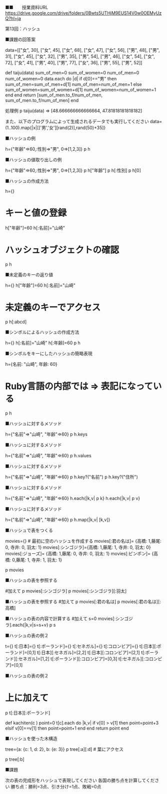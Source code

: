 ■■　　授業資料URL
https://drive.google.com/drive/folders/0Bwts5UTHjM9EUS14V0w0OEMyUzQ?hl=ja

第13回：ハッシュ

■課題の回答案

data=[["女", 30], ["女", 45], ["女", 68], ["女", 47], ["女", 56], ["男", 48], ["男", 31], ["女", 45], ["女", 32], ["男", 35], ["男", 54], ["男", 46], ["女", 54], ["女", 72], ["女", 41], ["男", 40], ["男", 77], ["女", 36], ["男", 55], ["男", 52]]


def taiju(data)
  sum_of_men=0
  sum_of_women=0
  num_of_men=0
  num_of_women=0
  data.each do |d|
    if d[0]=="男" then
      sum_of_men=sum_of_men+d[1]
      num_of_men=num_of_men+1
    else
      sum_of_women=sum_of_women+d[1]
      num_of_women=num_of_women+1
    end
  end
  return [sum_of_men.to_f/num_of_men, sum_of_men.to_f/num_of_men]
end

処理例
p taiju(data)
=> [48.666666666666664, 47.81818181818182]

また、以下のプログラムによって生成されるデータでも実行してください
data=(1..100).map{|x|[['男','女'][rand(2)],rand(50)+35]}


■ハッシュの例

h={"年齢"=>60,:性別=>"男", 0=>[1,2,3]}
p h


■ハッシュの値取り出しの例

h={"年齢"=>60,:性別=>"男", 0=>[1,2,3]}
p h["年齢"]
p h[:性別]
p h[0]

■ハッシュの作成方法

h={}
# キーと値の登録
h["年齢"]=60
h[:名前]="山崎"
# ハッシュオブジェクトの確認
p h

■未定義のキーの返り値

h={}
h["年齢"]=60
h[:名前]="山崎"
# 未定義のキーでアクセス
p h[:abcd]

■シンボルによるハッシュの作成方法

h={}
h[:名前]="山崎"
h[:年齢]=60
p h

■シンボルをキーにしたハッシュの簡略表現

h={名前: "山崎", 年齢: 60}
# Ruby言語の内部では => 表記になっている
p h

■ハッシュに対するメソッド

h={"名前"=>"山崎", "年齢"=>60}
p h.keys

■ハッシュに対するメソッド

h={"名前"=>"山崎", "年齢"=>60}
p h.values

■ハッシュに対するメソッド

h={"名前"=>"山崎", "年齢"=>60}
p h.key?("名前")
p h.key?("住所")

■ハッシュに対するメソッド

h={"名前"=>"山崎", "年齢"=>60}
h.each{|k,v| p k}
h.each{|k,v| p v}

■ハッシュに対するメソッド

h={"名前"=>"山崎", "年齢"=>60}
p h.map{|k,v| [k,v]}

■ハッシュで表をつくる

movies={}   # 最初に空のハッシュを作成する
movies[:君の名は]=  {高橋: 1,藤尾: 0, 寺井: 0, 羽太: 1}
movies[:シンゴジラ]={高橋: 1,藤尾: 1, 寺井: 0, 羽太: 0}
movies[:ジョーズ]=  {高橋: 1,藤尾: 0, 寺井: 0, 羽太: 1}
movies[:ピンポン]=  {高橋: 0,藤尾: 1, 寺井: 1, 羽太: 1}

p movies

■ハッシュの表を参照する

#加えて
p movies[:シンゴジラ]
p movies[:シンゴジラ][:羽太]

■ハッシュの表を参照する
#加えて
p movies[:君の名は]
p movies[:君の名は][:高橋]

■ハッシュの表の内容で計算する
#加えて
s=0
movies[:シンゴジラ].each{|k,v|s=s+v}
p s

■ハッシュの表の例２

t={}
t[:日本]={}
t[:ポーランド]={}
t[:セネガル]={}
t[:コロンビア]={}
t[:日本][:ポーランド]=[0,1]
t[:日本][:セネガル]=[2,2]
t[:日本][:コロンビア]=[2,1]
t[:ポーランド][:セネガル]=[1,2]
t[:ポーランド][:コロンビア]=[0,3]
t[:セネガル][:コロンビア]=[0,1]

■ハッシュの表の例２

# 上に加えて

p t[:日本][:ポーランド]

def kachiten(c )
    point=0
    t[c].each do |k,v|
                    if v[0] > v[1] then point=point+3
                    elsif v[0]==v[1] then point=point+1
                    end
                  end
    return point
end


■ハッシュを使った木構造

tree={a: {c: 1, d: 2}, b: {e: 3}}
p tree[:a][:d]   # 葉にアクセス

p tree[:b] 

■課題

次の表の完成形をハッシュで表現してください
各国の勝ち点を計算してください
勝ち点：勝利=3点、引き分け=1点、敗戦=0点

